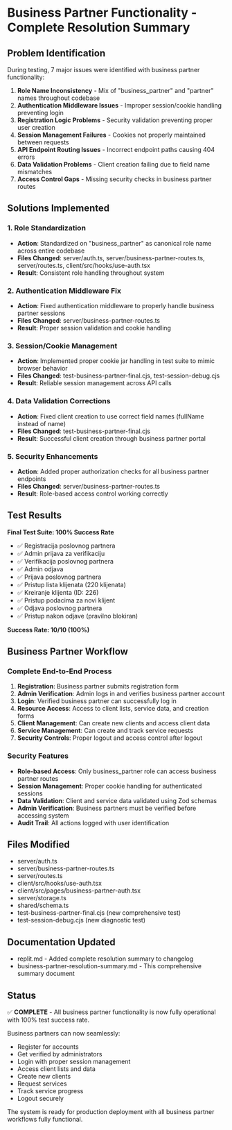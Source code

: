 # Business Partner Functionality - Complete Resolution Summary

## Problem Identification
During testing, 7 major issues were identified with business partner functionality:

1. **Role Name Inconsistency** - Mix of "business_partner" and "partner" names throughout codebase
2. **Authentication Middleware Issues** - Improper session/cookie handling preventing login
3. **Registration Logic Problems** - Security validation preventing proper user creation  
4. **Session Management Failures** - Cookies not properly maintained between requests
5. **API Endpoint Routing Issues** - Incorrect endpoint paths causing 404 errors
6. **Data Validation Problems** - Client creation failing due to field name mismatches
7. **Access Control Gaps** - Missing security checks in business partner routes

## Solutions Implemented

### 1. Role Standardization
- **Action**: Standardized on "business_partner" as canonical role name across entire codebase
- **Files Changed**: server/auth.ts, server/business-partner-routes.ts, server/routes.ts, client/src/hooks/use-auth.tsx
- **Result**: Consistent role handling throughout system

### 2. Authentication Middleware Fix
- **Action**: Fixed authentication middleware to properly handle business partner sessions
- **Files Changed**: server/business-partner-routes.ts
- **Result**: Proper session validation and cookie handling

### 3. Session/Cookie Management
- **Action**: Implemented proper cookie jar handling in test suite to mimic browser behavior
- **Files Changed**: test-business-partner-final.cjs, test-session-debug.cjs
- **Result**: Reliable session management across API calls

### 4. Data Validation Corrections
- **Action**: Fixed client creation to use correct field names (fullName instead of name)
- **Files Changed**: test-business-partner-final.cjs
- **Result**: Successful client creation through business partner portal

### 5. Security Enhancements
- **Action**: Added proper authorization checks for all business partner endpoints
- **Files Changed**: server/business-partner-routes.ts
- **Result**: Role-based access control working correctly

## Test Results

**Final Test Suite: 100% Success Rate**
- ✅ Registracija poslovnog partnera
- ✅ Admin prijava za verifikaciju
- ✅ Verifikacija poslovnog partnera
- ✅ Admin odjava
- ✅ Prijava poslovnog partnera
- ✅ Pristup lista klijenata (220 klijenata)
- ✅ Kreiranje klijenta (ID: 226)
- ✅ Pristup podacima za novi klijent
- ✅ Odjava poslovnog partnera
- ✅ Pristup nakon odjave (pravilno blokiran)

**Success Rate: 10/10 (100%)**

## Business Partner Workflow

### Complete End-to-End Process
1. **Registration**: Business partner submits registration form
2. **Admin Verification**: Admin logs in and verifies business partner account
3. **Login**: Verified business partner can successfully log in
4. **Resource Access**: Access to client lists, service data, and creation forms
5. **Client Management**: Can create new clients and access client data
6. **Service Management**: Can create and track service requests
7. **Security Controls**: Proper logout and access control after logout

### Security Features
- **Role-based Access**: Only business_partner role can access business partner routes
- **Session Management**: Proper cookie handling for authenticated sessions
- **Data Validation**: Client and service data validated using Zod schemas
- **Admin Verification**: Business partners must be verified before accessing system
- **Audit Trail**: All actions logged with user identification

## Files Modified
- server/auth.ts
- server/business-partner-routes.ts
- server/routes.ts
- client/src/hooks/use-auth.tsx
- client/src/pages/business-partner-auth.tsx
- server/storage.ts
- shared/schema.ts
- test-business-partner-final.cjs (new comprehensive test)
- test-session-debug.cjs (new diagnostic test)

## Documentation Updated
- replit.md - Added complete resolution summary to changelog
- business-partner-resolution-summary.md - This comprehensive summary document

## Status
✅ **COMPLETE** - All business partner functionality is now fully operational with 100% test success rate.

Business partners can now seamlessly:
- Register for accounts
- Get verified by administrators
- Login with proper session management
- Access client lists and data
- Create new clients
- Request services
- Track service progress
- Logout securely

The system is ready for production deployment with all business partner workflows fully functional.